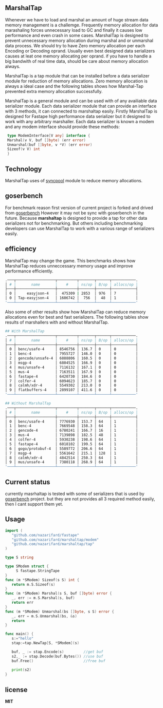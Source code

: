 ## MarshalTap
 Whenever we have to load and marshal an amount of huge stream data memory management is a challemge.
 Frequently memory allocation for data marashaling forces unnecessary load to GC and finally it causes low performance and even crash in some cases.
 MarshalTap is designed to prevent unnecessary memory allocation during marshal and or unmarshal data process.
 We should try to have Zero memory allocation per each Encoding or Decoding oprand. 
 Usually even best designed data serializers causes at leat one memory allocating per oprand. if you have to handle a big bandwith of real time data, should be care about memory allocation always.
 
 MarshalTap is a tap module that can be installed before a data serializer module for reduction of memory allocations.
 Zero memory allocation is always a ideal case and the following tables shows how Marshal-Tap prevented extra memory allocation successfully. 

 MarshalTap is a general module and can be used with of any availiable data serializer module.
 Each data serializer module that can provide an interface with 3 methods, it can connected to marshaltap easily.
 Firstly MarshalTap is designed for Fastape high performance data serializer but it designed to work with any arbitrary marshaller.
 Each data serializer is known a modem and any modem interface should provide these methods:
 ```go
  type ModemInterface[V any] interface {
  Marshal(v V, buf []byte) (err error)
  Unmarshal(buf []byte, v *V) (err error)
  Sizeof(v V) int
  }
 ```
 ## Technology
  MarshalTap uses of [syncpool](https://github.com/nazarifard/syncpool) module to reduce memory allocations.
  
 ## goserbench
  For benchmark reason first version of current project is forked and drived from [goserbench](https://github.com/alecthomas/go_serialization_benchmarks)
  However it may not be sync with goserbench in the future. Because **marshaltap** is designed to provide a tap for other data serializers not for benchmarking.
  But others including benchmarking developers can use MarshalTap to work with a various range of serializers easily.
 
 ## efficiency 
 MarshalTap may change the game. This benchmarks shows how MarshalTap reduces unneccessary memory usage and improve performance efficiently.
 ```sh
.───┬──────────────────┬─────────┬───────┬──────┬───────────.
│ # │       name       │    #    │ ns/op │ B/op │ allocs/op │
├───┼──────────────────┼─────────┼───────┼──────┼───────────┤
│ 0 │     easyjson-4   │  475309 | 2853  │ 976  │ 7         │
│ 0 │ Tap-easyjson-4   │ 1606742 │  756  │  48  │ 1         │
'───┴──────────────────┴─────────┴───────┴──────┴───────────'
```

Also some of other results show how MarshalTap can reduce memory allocations even for best and fast serializers. The following tables show results of marshallers with and without MarshalTap.
```sh
## With MarshalTap
.───┬──────────────────┬─────────┬───────┬──────┬───────────.
│ # │       name       │    #    │ ns/op │ B/op │ allocs/op │
├───┼──────────────────┼─────────┼───────┼──────┼───────────┤
│ 0 │ benc/usafe-4     │ 8546756 │ 136.7 │ 0    │ 0         │
│ 1 │ benc-4           │ 7955727 │ 146.0 │ 0    │ 0         │
│ 2 │ gencode/unsafe-4 │ 6888806 │ 160.5 │ 0    │ 0         │
│ 3 │ msgp-4           │ 6804525 │ 166.9 │ 0    │ 0         │
│ 4 │ mus/unsafe-4     │ 7116132 │ 167.1 │ 0    │ 0         │
│ 5 │ mus-4            │ 7163511 │ 167.9 │ 0    │ 0         │
│ 6 │ fastape-4        │ 6420730 │ 184.6 │ 0    │ 0         │
│ 7 │ colfer-4         │ 6094623 │ 185.7 │ 0    │ 0         │
│ 8 │ calmh/xdr-4      │ 5549302 │ 213.0 │ 0    │ 0         │
│ 9 │ flatbuffers-4    │ 2899107 │ 411.6 │ 0    │ 0         │
'───┴──────────────────┴─────────┴───────┴──────┴───────────'

## Without MarshalTap
.───┬──────────────────┬─────────┬───────┬──────┬───────────.
│ # │       name       │    #    │ ns/op │ B/op │ allocs/op │
├───┼──────────────────┼─────────┼───────┼──────┼───────────┤
│ 0 │ benc/usafe-4     │ 7776930 │ 153.7 │ 64   │ 1         │
│ 1 │ benc-4           │ 7669548 │ 158.3 │ 64   │ 1         │
│ 2 │ gencode-4        │ 6780241 │ 166.7 │ 16   │ 1         │
│ 3 │ mus-4            │ 7139898 │ 182.5 │ 48   │ 1         │
│ 4 │ colfer-4         │ 5930238 │ 198.6 │ 64   │ 1         │
│ 5 │ fastape-4        │ 6018102 │ 199.5 │ 64   │ 1         │
│ 6 │ gogo/protobuf-4  │ 5589772 │ 206.6 │ 64   │ 1         │
│ 7 │ msgp-4           │ 5561642 │ 215.1 │ 128  │ 1         │
│ 8 │ calmh/xdr-4      │ 4842514 │ 250.3 │ 64   │ 1         │
│ 9 │ mus/unsafe-4     │ 7380118 │ 268.9 │ 64   │ 1         │
'───┴──────────────────┴─────────┴───────┴──────┴───────────'
```

## Current status
  currently masrhaltap is tested with some of serializers that is used by [goserbench](https://github.com/alecthomas/go_serialization_benchmarks) project.
  but they are not provides all 3 required method easily, then I cant support them yet. 
  
## Usage
 ```go
 import (
	"github.com/nazarifard/fastape"
	"github.com/nazarifard/marshaltap/modem"
	"github.com/nazarifard/marshaltap/tap"
 )

 type S string
 
 type SModem struct { 
      S fastape.StringTape 
 }
 func (m *SModem) Sizeof(s S) int {
 	return m.S.Sizeof(s)
 }
 func (m *SModem) Marshal(s S, buf []byte) error {
 	_, err := m.S.Marshal(s, buf)
 	return err
 }
 func (m *SModem) Unmarshal(bs []byte, s S) error {
 	_, err = m.S.Unmarshal(bs, &s)
 	return
 }
 
 func main() {
 	s:="hello"
 	stap:=tap.NewTap[S, *SModem](s)	

 	buf, _ := stap.Encode(s)         //get buf
 	s2,_ := stap.Decode(buf.Bytes()) //use buf
 	buf.Free()                       //free buf	
	
 	print(s2)
 }
```
## license
 **MIT**
    
  